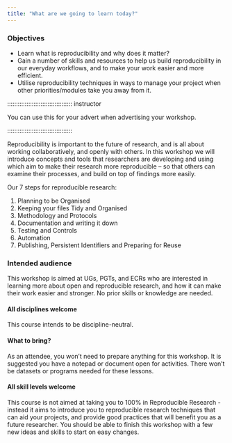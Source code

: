 ```yaml
---
title: "What are we going to learn today?"
---
```


### Objectives
- Learn what is reproducibility and why does it matter?
- Gain a number of skills and resources to help us build reproducibility in our everyday workflows, and to make your work easier and more efficient.
- Utilise reproducibility techniques in ways to manage your project when other priorities/modules take you away from it.

::::::::::::::::::::::::::::::::::::: instructor

You can use this for your advert when advertising your workshop. 

::::::::::::::::::::::::::::::::::::: 

Reproducibility is important to the future of research, and is all about working collaboratively, and openly with others. In this workshop we will introduce concepts and tools that researchers are
developing and using which aim to make their research more reproducible – so that others can examine their processes, and build on top of findings more easily.

Our 7 steps for reproducible research:
1. Planning to be Organised
2. Keeping your files Tidy and Organised
3. Methodology and Protocols
4. Documentation and writing it down
5. Testing and Controls
6. Automation
7. Publishing, Persistent Identifiers and Preparing for Reuse

### Intended audience

This workshop is aimed at UGs, PGTs, and ECRs who are interested in learning more about open and reproducible research, and how it can make their work easier and stronger. No prior skills or
knowledge are needed.


#### All disciplines welcome

This course intends to be discipline-neutral.


#### What to bring?
As an attendee, you won’t need to prepare anything for this workshop. It is suggested you have a notepad or document open for activities.
There won’t be datasets or programs needed for these lessons.


#### All skill levels welcome

This course is not aimed at taking you to 100% in Reproducible Research - instead it aims to introduce you to reproducible research techniques that can aid your projects, and provide good
practices that will benefit you as a future researcher. You should be able to finish this workshop with a few new ideas and skills to start on easy changes.





